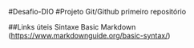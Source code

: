 #Desafio-DIO
#Projeto Git/Github primeiro repositório

##Links úteis
Sintaxe Basic Markdown (https://www.markdownguide.org/basic-syntax/)

